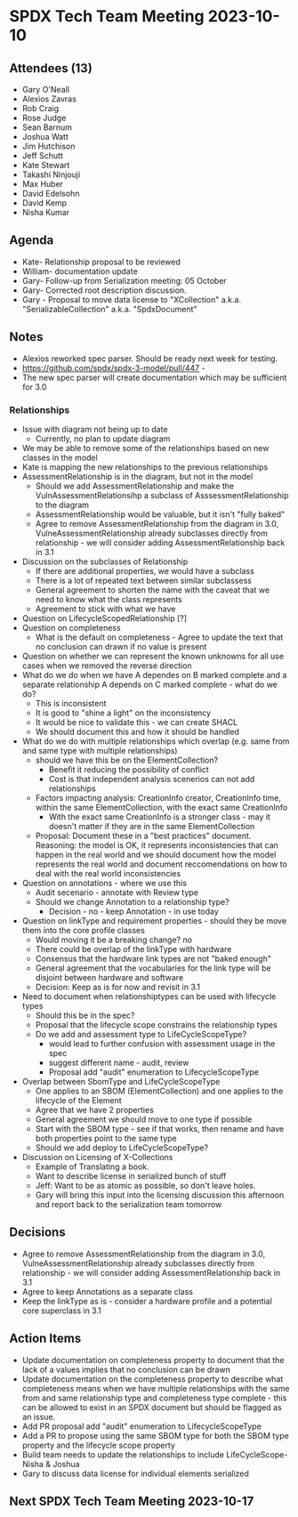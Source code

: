 # SPDX Tech Team Meeting 2023-10-10

## Attendees (13)
* Gary O'Neall
* Alexios Zavras
* Rob Craig
* Rose Judge
* Sean Barnum
* Joshua Watt
* Jim Hutchison
* Jeff Schutt
* Kate Stewart
* Takashi Ninjouji
* Max Huber
* David Edelsohn
* David Kemp
* Nisha Kumar

## Agenda
* Kate- Relationship proposal to be reviewed
* William- documentation update
* Gary- Follow-up from Serialization meeting: 05 October
* Gary- Corrected root description discussion.
* Gary - Proposal to move data license to "XCollection" a.k.a. "SerializableCollection" a.k.a. "SpdxDocument"

## Notes
* Alexios reworked spec parser. Should be ready next week for testing. 
* https://github.com/spdx/spdx-3-model/pull/447 - 
* The new spec parser will create documentation which may be sufficient for 3.0

### Relationships
* Issue with diagram not being up to date
  * Currently, no plan to update diagram
* We may be able to remove some of the relationships based on new classes in the model
* Kate is mapping the new relationships to the previous relationships
* AssessmentRelationship is in the diagram, but not in the model
  * Should we add AssessmentRelationship and make the VulnAssessmentRelationsihp a subclass of AsssessmentRelationship to the diagram
  * AssessmentRelationship would be valuable, but it isn't "fully baked"
  * Agree to remove AssessmentRelationship from the diagram in 3.0, VulneAssessmentRelationship already subclasses directly from relationship - we will consider adding AssessmentRelationship back in 3.1
* Discussion on the subclasses of Relationship
  * If there are additional properties, we would have a subclass
  * There is a lot of repeated text between similar subclassess
  * General agreement to shorten the name with the caveat that we need to know what the class represents
  * Agreement to stick with what we have
* Question on LifecycleScopedRelationship [?]
* Question on completeness
  * What is the default on completeness - Agree to update the text that no conclusion can drawn if no value is present
* Question on whether we can represent the known unknowns for all use cases when we removed the reverse direction
* What do we do when we have A dependes on B marked complete and a separate relationship A depends on C marked complete - what do we do?
  * This is inconsistent
  * It is good to "shine a light" on the inconsistency
  * It would be nice to validate this - we can create SHACL
  * We should document this and how it should be handled
* What do we do with multiple relationships which overlap (e.g. same from and same type with multiple relationships)
  * should we have this be on the ElementCollection?
    * Benefit it reducing the possibility of conflict
    * Cost is that independent analysis scenerios can not add relationships
  * Factors impacting analysis: CreationInfo creator, CreationInfo time, within the same ElementCollection, with the exact same CreationInfo
    * With the exact same CreationInfo is a stronger class - may it doesn't matter if they are in the same ElementCollection
  * Proposal: Document these in a "best practices" document.  Reasoning: the model is OK, it represents inconsistencies that can happen in the real world and we should document how the model represents the real world and document reccomendations on how to deal with the real world inconsistencies
* Question on annotations - where we use this
  * Audit secenario - annotate with Review type
  * Should we change Annotation to a relationship type?
    * Decision - no - keep Annotation - in use today
* Question on linkType and requirement properties - should they be move them into the core profile classes
  * Would moving it be a breaking change?  no
  * There could be overlap of the linkType with hardware
  * Consensus that the hardware link types are not "baked enough"
  * General agreement that the vocabularies for the link type will be disjoint between hardware and software
  * Decision: Keep as is for now and revisit in 3.1
* Need to document when relationshiptypes can be used with lifecycle types
  * Should this be in the spec?
  * Proposal that the lifecycle scope constrains the relationship types
  * Do we add and assessment type to LifeCycleScopeType?
    * would lead to further confusion with assessment usage in the spec
    * suggest different name - audit, review
    * Proposal add "audit" enumeration to LifecycleScopeType
* Overlap between SbomType and LifeCycleScopeType
  * One applies to an SBOM (ElementCollection) and one applies to the lifecycle of the Element
  * Agree that we have 2 properties
  * General agreement we should move to one type if possible
  * Start with the SBOM type - see if that works, then rename and have both properties point to the same type
  * Should we add deploy to LifeCycleScopeType?
* Discussion on Licensing of X-Collections
   * Example of Translating a book.   
   * Want to describe license in serialized bunch of stuff
   * Jeff: Want to be as atomic as possible, so don't leave holes.   
   * Gary will bring this input into the licensing discussion this afternoon and report back to the serialization team tomorrow

## Decisions
* Agree to remove AssessmentRelationship from the diagram in 3.0, VulneAssessmentRelationship already subclasses directly from relationship - we will consider adding AssessmentRelationship back in 3.1
* Agree to keep Annotations as a separate class
* Keep the linkType as is - consider a hardware profile and a potential core superclass in 3.1

## Action Items
* Update documentation on completeness property to document that the lack of a values implies that no conclusion can be drawn
* Update documentation on the completeness property to describe what completeness means when we have multiple relationships with the same from and same relationship type and completeness type complete - this can be allowed to exist in an SPDX document but should be flagged as an issue.
* Add PR proposal add "audit" enumeration to LifecycleScopeType
* Add a PR to propose using the same SBOM type for both the SBOM type property and the lifecycle scope property
* Build team needs to update the relationships to include LifeCycleScope- Nisha & Joshua
* Gary to discuss data license for individual elements serialized

## Next SPDX Tech Team Meeting 2023-10-17
